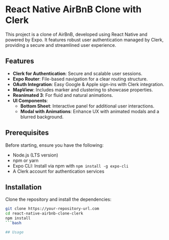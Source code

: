 # React Native AirBnB Clone with Clerk

This project is a clone of AirBnB, developed using React Native and powered by Expo. It features robust user authentication managed by Clerk, providing a secure and streamlined user experience.

## Features

- **Clerk for Authentication**: Secure and scalable user sessions.
- **Expo Router**: File-based navigation for a clear routing structure.
- **OAuth Integration**: Easy Google & Apple sign-ins with Clerk integration.
- **MapView**: Includes marker and clustering to showcase properties.
- **Reanimated 3**: For fluid and natural animations.
- **UI Components**:
  - **Bottom Sheet**: Interactive panel for additional user interactions.
  - **Modal with Animations**: Enhance UX with animated modals and a blurred background.

## Prerequisites

Before starting, ensure you have the following:
- Node.js (LTS version)
- npm or yarn
- Expo CLI: Install via npm with `npm install -g expo-cli`
- A Clerk account for authentication services

## Installation

Clone the repository and install the dependencies:

```bash
git clone https://your-repository-url.com
cd react-native-airbnb-clone-clerk
npm install
```bash

## Usage
